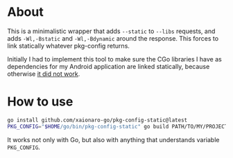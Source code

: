 # About

This is a minimalistic wrapper that adds `--static` to `--libs` requests, and adds `-Wl,-Bstatic` and `-Wl,-Bdynamic` around the response. This forces to link statically whatever pkg-config returns.

Initially I had to implement this tool to make sure the CGo libraries I have as dependencies for my Android application are linked statically, because otherwise [it did not work](https://github.com/fyne-io/fyne/issues/5189).

# How to use

```sh
go install github.com/xaionaro-go/pkg-config-static@latest
PKG_CONFIG="$HOME/go/bin/pkg-config-static" go build PATH/TO/MY/PROJECT
```

It works not only with Go, but also with anything that understands variable `PKG_CONFIG`.
